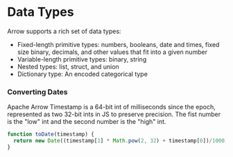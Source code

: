 # Data Types

Arrow supports a rich set of data types:

* Fixed-length primitive types: numbers, booleans, date and times, fixed size binary, decimals, and other values that fit into a given number
* Variable-length primitive types: binary, string
* Nested types: list, struct, and union
* Dictionary type: An encoded categorical type


### Converting Dates

Apache Arrow Timestamp is a 64-bit int of milliseconds since the epoch, represented as two 32-bit ints in JS to preserve precision. The fist number is the "low" int and the second number is the "high" int.

```js
function toDate(timestamp) {
  return new Date((timestamp[1] * Math.pow(2, 32) + timestamp[0])/1000);
}
```

